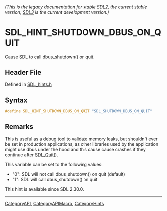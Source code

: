 ###### (This is the legacy documentation for stable SDL2, the current stable version; [SDL3](https://wiki.libsdl.org/SDL3/) is the current development version.)
# SDL_HINT_SHUTDOWN_DBUS_ON_QUIT

Cause SDL to call dbus_shutdown() on quit.

## Header File

Defined in [SDL_hints.h](https://github.com/libsdl-org/SDL/blob/SDL2/include/SDL_hints.h)

## Syntax

```c
#define SDL_HINT_SHUTDOWN_DBUS_ON_QUIT "SDL_SHUTDOWN_DBUS_ON_QUIT"
```

## Remarks

This is useful as a debug tool to validate memory leaks, but shouldn't ever
be set in production applications, as other libraries used by the
application might use dbus under the hood and this cause cause crashes if
they continue after [SDL_Quit](SDL_Quit)().

This variable can be set to the following values:

- "0": SDL will not call dbus_shutdown() on quit (default)
- "1": SDL will call dbus_shutdown() on quit

This hint is available since SDL 2.30.0.

----
[CategoryAPI](CategoryAPI), [CategoryAPIMacro](CategoryAPIMacro), [CategoryHints](CategoryHints)

